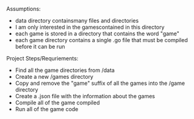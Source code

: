 Assumptions:

- data directory containsmany files and directories
- I am only interested in the gamescontained in this directory
- each game is stored in a directory that contains the word "game"
- each game directory contains a single .go file that must be compiled before it can be run

Project Steps/Requriements:

- Find all the game directories from /data
- Create a new /games directory
- Copy and remove the "game" suffix of all the games into the /game directory
- Create a .json file with the information about the games
- Compile all of the game compiled
- Run all of the game code 
